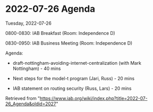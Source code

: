 




2022-07-26 Agenda
=================





Tuesday, 2022-07-26


0800-0830: IAB Breakfast (Room: Independence D)


0830-0950: IAB Business Meeting (Room: Independence D)


Agenda:



* draft-nottingham-avoiding-internet-centralization (with Mark Nottingham) - 40 mins


* Next steps for the model-t program (Jari, Russ) - 20 mins


* IAB statement on routing security (Russ, Lars) - 20 mins






Retrieved from "<https://www.iab.org/wiki/index.php?title=2022-07-26_Agenda&oldid=2027>"


